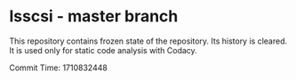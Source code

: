 # lsscsi - master branch

This repository contains frozen state of the repository.
Its history is cleared. It is used only for static code
analysis with Codacy.

Commit Time: 1710832448